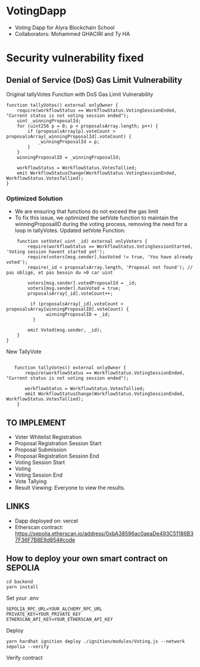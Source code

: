 # VotingDapp
- Voting Dapp for Alyra Blockchain School
- Collaborators: Mohammed GHACIRI and Ty HA

# Security vulnerability fixed

## Denial of Service (DoS) Gas Limit Vulnerability

Original tallyVotes Function with DoS Gas Limit Vulnerability

```
function tallyVotes() external onlyOwner {
    require(workflowStatus == WorkflowStatus.VotingSessionEnded, "Current status is not voting session ended");
    uint _winningProposalId;
    for (uint256 p = 0; p < proposalsArray.length; p++) {
        if (proposalsArray[p].voteCount > proposalsArray[_winningProposalId].voteCount) {
            _winningProposalId = p;
        }
    }
    winningProposalID = _winningProposalId;
    
    workflowStatus = WorkflowStatus.VotesTallied;
    emit WorkflowStatusChange(WorkflowStatus.VotingSessionEnded, WorkflowStatus.VotesTallied);
}
```

### Optimized Solution
- We are ensuring that functions do not exceed the gas limit
- To fix this issue, we optimized the setVote function to maintain the winningProposalID during the voting process, removing the need for a loop in tallyVotes.
Updated setVote Function:

```
    function setVote( uint _id) external onlyVoters {
        require(workflowStatus == WorkflowStatus.VotingSessionStarted, 'Voting session havent started yet');
        require(voters[msg.sender].hasVoted != true, 'You have already voted');
        require(_id < proposalsArray.length, 'Proposal not found'); // pas obligé, et pas besoin du >0 car uint

        voters[msg.sender].votedProposalId = _id;
        voters[msg.sender].hasVoted = true;
        proposalsArray[_id].voteCount++;

         if (proposalsArray[_id].voteCount > proposalsArray[winningProposalID].voteCount) {
               winningProposalID = _id;
          }

        emit Voted(msg.sender, _id);
    }
}
```
New TallyVote
```

   function tallyVotes() external onlyOwner {
       require(workflowStatus == WorkflowStatus.VotingSessionEnded, "Current status is not voting session ended");
       
       workflowStatus = WorkflowStatus.VotesTallied;
       emit WorkflowStatusChange(WorkflowStatus.VotingSessionEnded, WorkflowStatus.VotesTallied);
    }
```

## TO IMPLEMENT

- Voter Whitelist Registration
- Proposal Registration Session Start
- Proposal Submission
- Proposal Registration Session End
- Voting Session Start
- Voting
- Voting Session End
- Vote Tallying
- Result Viewing: Everyone to view the results.

## LINKS
- Dapp deployed on: vercel
- Etherscan contract: https://sepolia.etherscan.io/address/0xbA38596ac0aeaDe493C51186B37F36F7B8E9d854#code

## How to deploy your own smart contract on SEPOLIA
```
cd backend
yarn install
```
Set your .env
```
SEPOLIA_RPC_URL=YOUR_ALCHEMY_RPC_URL
PRIVATE_KEY=YOUR_PRIVATE_KEY
ETHERSCAN_API_KEY=YOUR_ETHERSCAN_API_KEY
```
Deploy
```
yarn hardhat ignition deploy ./ignition/modules/Voting.js --network sepolia --verify
```
Verify contract
```
```

